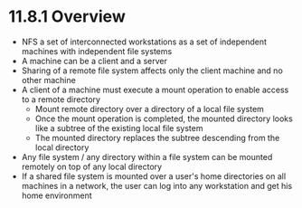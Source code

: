# 11.8.1 Overview

* NFS a set of interconnected workstations as a set of independent machines with independent file systems
* A machine can be a client and a server
* Sharing of a remote file system affects only the client machine and no other machine
* A client of a machine must execute a mount operation to enable access to a remote directory
  * Mount remote directory over a directory of a local file system
  * Once the mount operation is completed, the mounted directory looks like a subtree of the existing local file system
  * The mounted directory replaces the subtree descending from the local directory
* Any file system / any directory within a file system can be mounted remotely on top of any local directory
* If a shared file system is mounted over a user's home directories on all machines in a network, the user can log into any workstation and get his home environment
